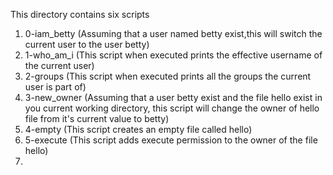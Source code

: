 This directory contains six scripts 
1. 0-iam_betty	(Assuming that a user named betty exist,this will switch the current user to the user betty)
2. 1-who_am_i	(This script when executed  prints the effective username of the current user)
3. 2-groups	(This script when executed prints all the groups the current user is part of)
4. 3-new_owner	(Assuming that a user betty exist and the file hello exist in you current working directory, this script will change 
                  the owner of hello file from it's current value to betty)
5. 4-empty	(This script creates an empty file called hello)
6. 5-execute	(This script adds execute permission to the owner of the file hello)
7.  
